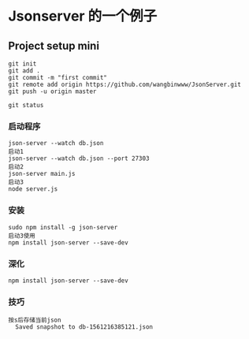 # Jsonserver 的一个例子

## Project setup mini

```
git init
git add .
git commit -m "first commit"
git remote add origin https://github.com/wangbinwww/JsonServer.git
git push -u origin master

git status
```

### 启动程序

```
json-server --watch db.json
启动1
json-server --watch db.json --port 27303
启动2
json-server main.js
启动3
node server.js
```

### 安装

```
sudo npm install -g json-server
启动3使用
npm install json-server --save-dev
```

### 深化

```
npm install json-server --save-dev
```

### 技巧

```
按s后存储当前json
  Saved snapshot to db-1561216385121.json

```
